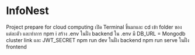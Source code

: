 # InfoNest
Project prepare for cloud computing
เปิด Terminal ขึ้นมาและ cd เข้า folder ของแต่ละตัว
และทำการ npm i
สร้าง .env ในฝั่ง backend
ใน .env มี DB_URL = Mongodb cluster link และ JWT_SECRET
npm run dev ในฝั่ง backend
npm run serve ในฝั่ง frontend
